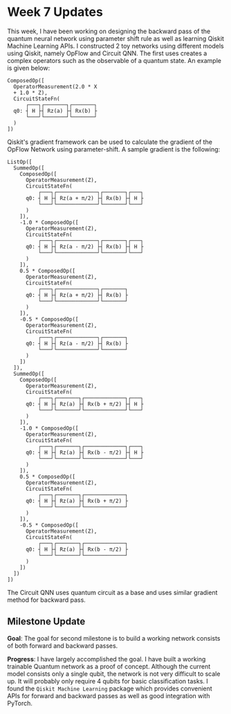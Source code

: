 # Week 7 Updates

This week, I have been working on designing the backward pass of the quantum neural network using parameter shift rule as well as learning Qiskit Machine Learning APIs. I constructed 2 toy networks using different models using Qiskit, namely OpFlow and Circuit QNN. The first uses creates a complex operators such as the observable of a quantum state. An example is given below:

```
ComposedOp([
  OperatorMeasurement(2.0 * X
  + 1.0 * Z),
  CircuitStateFn(
      ┌───┐┌───────┐┌───────┐
  q0: ┤ H ├┤ Rz(a) ├┤ Rx(b) ├
      └───┘└───────┘└───────┘
  )
])
```

Qiskit's gradient framework can be used to calculate the gradient of the OpFlow Network using parameter-shift. A sample gradient is the following:

```
ListOp([
  SummedOp([
    ComposedOp([
      OperatorMeasurement(Z),
      CircuitStateFn(
          ┌───┐┌─────────────┐┌───────┐┌───┐
      q0: ┤ H ├┤ Rz(a + π/2) ├┤ Rx(b) ├┤ H ├
          └───┘└─────────────┘└───────┘└───┘
      )
    ]),
    -1.0 * ComposedOp([
      OperatorMeasurement(Z),
      CircuitStateFn(
          ┌───┐┌─────────────┐┌───────┐┌───┐
      q0: ┤ H ├┤ Rz(a - π/2) ├┤ Rx(b) ├┤ H ├
          └───┘└─────────────┘└───────┘└───┘
      )
    ]),
    0.5 * ComposedOp([
      OperatorMeasurement(Z),
      CircuitStateFn(
          ┌───┐┌─────────────┐┌───────┐
      q0: ┤ H ├┤ Rz(a + π/2) ├┤ Rx(b) ├
          └───┘└─────────────┘└───────┘
      )
    ]),
    -0.5 * ComposedOp([
      OperatorMeasurement(Z),
      CircuitStateFn(
          ┌───┐┌─────────────┐┌───────┐
      q0: ┤ H ├┤ Rz(a - π/2) ├┤ Rx(b) ├
          └───┘└─────────────┘└───────┘
      )
    ])
  ]),
  SummedOp([
    ComposedOp([
      OperatorMeasurement(Z),
      CircuitStateFn(
          ┌───┐┌───────┐┌─────────────┐┌───┐
      q0: ┤ H ├┤ Rz(a) ├┤ Rx(b + π/2) ├┤ H ├
          └───┘└───────┘└─────────────┘└───┘
      )
    ]),
    -1.0 * ComposedOp([
      OperatorMeasurement(Z),
      CircuitStateFn(
          ┌───┐┌───────┐┌─────────────┐┌───┐
      q0: ┤ H ├┤ Rz(a) ├┤ Rx(b - π/2) ├┤ H ├
          └───┘└───────┘└─────────────┘└───┘
      )
    ]),
    0.5 * ComposedOp([
      OperatorMeasurement(Z),
      CircuitStateFn(
          ┌───┐┌───────┐┌─────────────┐
      q0: ┤ H ├┤ Rz(a) ├┤ Rx(b + π/2) ├
          └───┘└───────┘└─────────────┘
      )
    ]),
    -0.5 * ComposedOp([
      OperatorMeasurement(Z),
      CircuitStateFn(
          ┌───┐┌───────┐┌─────────────┐
      q0: ┤ H ├┤ Rz(a) ├┤ Rx(b - π/2) ├
          └───┘└───────┘└─────────────┘
      )
    ])
  ])
])
```

The Circuit QNN uses quantum circuit as a base and uses similar gradient method for backward pass.

## Milestone Update

**Goal**: The goal for second milestone is to build a working network consists of both forward and backward passes. 

**Progress**: I have largely accomplished the goal. I have built a working trainable Quantum network as a proof of concept. Although the current model consists only a single qubit, the network is not very difficult to scale up. It will probably only require 4 qubits for basic classification tasks. I found the `Qiskit Machine Learning` package which provides convenient APIs for forward and backward passes as well as good integration with PyTorch. 